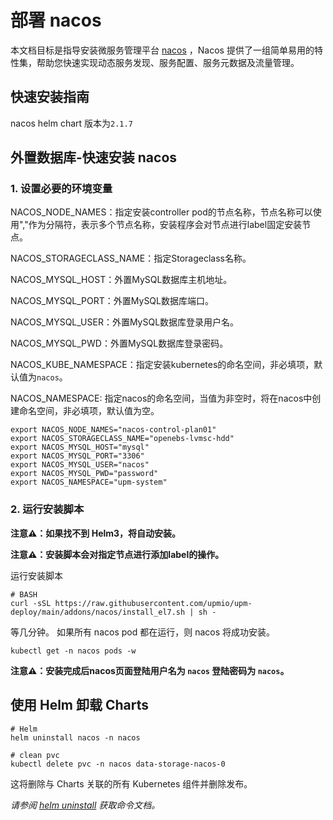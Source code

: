 # 部署 nacos

本文档目标是指导安装微服务管理平台 [nacos](https://github.com/alibaba/nacos) ，Nacos 提供了一组简单易用的特性集，帮助您快速实现动态服务发现、服务配置、服务元数据及流量管理。

## 快速安装指南

nacos helm chart 版本为`2.1.7`

## 外置数据库-快速安装 nacos

### 1. 设置必要的环境变量

NACOS_NODE_NAMES：指定安装controller pod的节点名称，节点名称可以使用","作为分隔符，表示多个节点名称，安装程序会对节点进行label固定安装节点。

NACOS_STORAGECLASS_NAME：指定Storageclass名称。

NACOS_MYSQL_HOST：外置MySQL数据库主机地址。

NACOS_MYSQL_PORT：外置MySQL数据库端口。

NACOS_MYSQL_USER：外置MySQL数据库登录用户名。

NACOS_MYSQL_PWD：外置MySQL数据库登录密码。

NACOS_KUBE_NAMESPACE：指定安装kubernetes的命名空间，非必填项，默认值为`nacos`。

NACOS_NAMESPACE: 指定nacos的命名空间，当值为非空时，将在nacos中创建命名空间，非必填项，默认值为空。

```console
export NACOS_NODE_NAMES="nacos-control-plan01"
export NACOS_STORAGECLASS_NAME="openebs-lvmsc-hdd"
export NACOS_MYSQL_HOST="mysql"
export NACOS_MYSQL_PORT="3306"
export NACOS_MYSQL_USER="nacos"
export NACOS_MYSQL_PWD="password"
export NACOS_NAMESPACE="upm-system"
```

### 2. 运行安装脚本

**注意⚠️：如果找不到 Helm3，将自动安装。**

**注意⚠️：安装脚本会对指定节点进行添加label的操作。**

运行安装脚本
```console
# BASH
curl -sSL https://raw.githubusercontent.com/upmio/upm-deploy/main/addons/nacos/install_el7.sh | sh -
```

等几分钟。 如果所有 nacos pod 都在运行，则 nacos 将成功安装。

```console
kubectl get -n nacos pods -w
```

**注意⚠️：安装完成后nacos页面登陆用户名为 `nacos` 登陆密码为 `nacos`。**

## 使用 Helm 卸载 Charts

```console
# Helm
helm uninstall nacos -n nacos

# clean pvc
kubectl delete pvc -n nacos data-storage-nacos-0
```

这将删除与 Charts 关联的所有 Kubernetes 组件并删除发布。

_请参阅 [helm uninstall](https://helm.sh/docs/helm/helm_uninstall/) 获取命令文档。_
